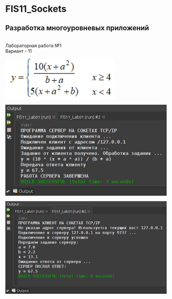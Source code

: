# FIS11_Sockets
## Разработка многоуровневых приложений
<br/>Лабораторная работа №1
<br/>Вариант - 11

![variant](variant.PNG)

![Screenshot](1.png)

![Screenshot](2.png)
